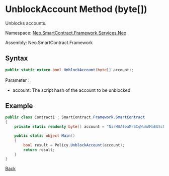 # UnblockAccount Method (byte[])

Unblocks accounts.

Namespace: [Neo.SmartContract.Framework.Services.Neo](../../neo.md)

Assembly: Neo.SmartContract.Framework

## Syntax

```c#
public static extern bool UnblockAccount(byte[] account);
```

Parameter：

- account: The script hash of the account to be unblocked.

## Example

```c#
public class Contract1 : SmartContract.Framework.SmartContract
{
    private static readonly byte[] account = "NirHUAteaMr6CqWuAAMaEUScPcS3FDKebM".ToScriptHash();

    public static object Main()
    {
        bool result = Policy.UnblockAccount(account);
        return result;
    }
}
```

[Back](../Policy.md)

